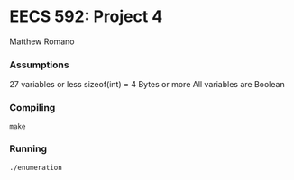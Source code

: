 # EECS 592: Project 4

Matthew Romano

### Assumptions
27 variables or less
sizeof(int) = 4 Bytes or more
All variables are Boolean


### Compiling

`make`

### Running

`./enumeration`
